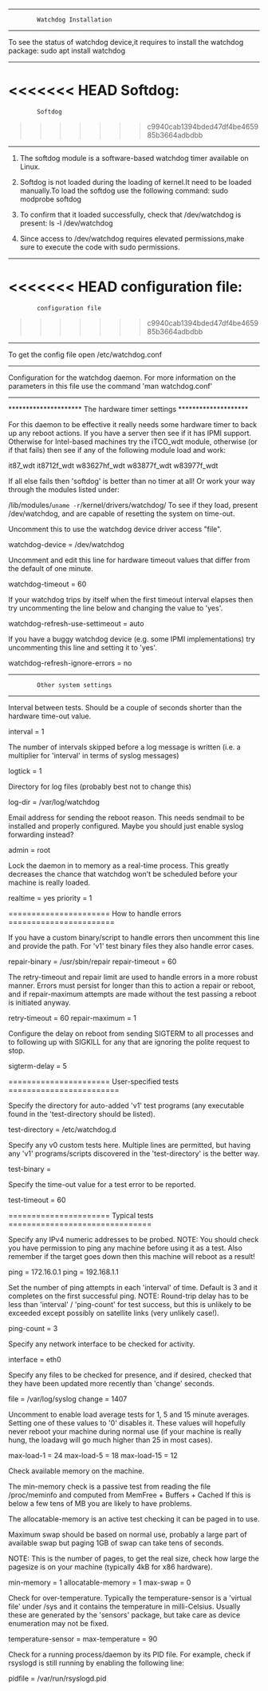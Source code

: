 *****************************************************************
			Watchdog Installation
******************************************************************
To see the status of watchdog device,it requires to install the watchdog package:
sudo apt install watchdog


*****************************************************************
<<<<<<< HEAD
			Softdog:
=======
			Softdog
>>>>>>> c9940cab1394bded47df4be465985b3664adbdbb
***************************************************************** 
1. The softdog module is a software-based watchdog timer available on Linux.

2. Softdog is not loaded during the loading of kernel.It need to be loaded manually.To load the softdog use the following command:
sudo modprobe softdog

3. To confirm that it loaded successfully, check that /dev/watchdog is present:
ls -l /dev/watchdog

4. Since access to /dev/watchdog requires elevated permissions,make sure to execute the code with sudo permissions.

*****************************************************************
<<<<<<< HEAD
			configuration file:
=======
			configuration file
>>>>>>> c9940cab1394bded47df4be465985b3664adbdbb
****************************************************************

To get the config file open /etc/watchdog.conf

 **********************************************************************
 Configuration for the watchdog daemon. For more information on the
 parameters in this file use the command 'man watchdog.conf'
 *********************************************************************

********************* The hardware timer settings ********************

 For this daemon to be effective it really needs some hardware timer
 to back up any reboot actions. If you have a server then see if it
 has IPMI support. Otherwise for Intel-based machines try the iTCO_wdt
 module, otherwise (or if that fails) then see if any of the following
 module load and work:

 it87_wdt it8712f_wdt w83627hf_wdt w83877f_wdt w83977f_wdt

 If all else fails then 'softdog' is better than no timer at all!
 Or work your way through the modules listed under:

 /lib/modules/`uname -r`/kernel/drivers/watchdog/
 To see if they load, present /dev/watchdog, and are capable of
resetting the system on time-out.

Uncomment this to use the watchdog device driver access "file".

watchdog-device		= /dev/watchdog

Uncomment and edit this line for hardware timeout values that differ
from the default of one minute.

watchdog-timeout	= 60

If your watchdog trips by itself when the first timeout interval
 elapses then try uncommenting the line below and changing the
 value to 'yes'.

watchdog-refresh-use-settimeout	= auto

If you have a buggy watchdog device (e.g. some IPMI implementations)
try uncommenting this line and setting it to 'yes'.

watchdog-refresh-ignore-errors	= no

*********************************************************************
			Other system settings
*********************************************************************

Interval between tests. Should be a couple of seconds shorter than
the hardware time-out value.

interval		= 1

The number of intervals skipped before a log message is written (i.e.
a multiplier for 'interval' in terms of syslog messages)

logtick        = 1

Directory for log files (probably best not to change this)

log-dir		= /var/log/watchdog

Email address for sending the reboot reason. This needs sendmail to
be installed and properly configured. Maybe you should just enable
syslog forwarding instead?

admin			= root

Lock the daemon in to memory as a real-time process. This greatly
decreases the chance that watchdog won't be scheduled before your
machine is really loaded.

realtime		= yes
priority		= 1

  ====================== How to handle errors  =======================

 If you have a custom binary/script to handle errors then uncomment
 this line and provide the path. For 'v1' test binary files they also
 handle error cases.

repair-binary		= /usr/sbin/repair
repair-timeout		= 60

 The retry-timeout and repair limit are used to handle errors in a
 more robust manner. Errors must persist for longer than this to
 action a repair or reboot, and if repair-maximum attempts are
 made without the test passing a reboot is initiated anyway.

retry-timeout		= 60
repair-maximum		= 1

 Configure the delay on reboot from sending SIGTERM to all processes
 and to following up with SIGKILL for any that are ignoring the polite
 request to stop.

sigterm-delay		= 5

 ====================== User-specified tests ========================

 Specify the directory for auto-added 'v1' test programs (any executable
 found in the 'test-directory should be listed).

test-directory = /etc/watchdog.d

 Specify any v0 custom tests here. Multiple lines are permitted, but
 having any 'v1' programs/scripts discovered in the 'test-directory' is
 the better way.

test-binary		=

 Specify the time-out value for a test error to be reported.

test-timeout		= 60

 ====================== Typical tests ===============================

 Specify any IPv4 numeric addresses to be probed.
 NOTE: You should check you have permission to ping any machine before
 using it as a test. Also remember if the target goes down then this
 machine will reboot as a result!

ping			= 172.16.0.1
ping			= 192.168.1.1

 Set the number of ping attempts in each 'interval' of time. Default
 is 3 and it completes on the first successful ping.
 NOTE: Round-trip delay has to be less than 'interval' / 'ping-count'
 for test success, but this is unlikely to be exceeded except possibly
 on satellite links (very unlikely case!).

ping-count		= 3

 Specify any network interface to be checked for activity.

interface		= eth0

 Specify any files to be checked for presence, and if desired, checked
 that they have been updated more recently than 'change' seconds.

file			= /var/log/syslog
change			= 1407

 Uncomment to enable load average tests for 1, 5 and 15 minute
 averages. Setting one of these values to '0' disables it. These
 values will hopefully never reboot your machine during normal use
 (if your machine is really hung, the loadavg will go much higher
 than 25 in most cases).

max-load-1		= 24
max-load-5		= 18
max-load-15		= 12

 Check available memory on the machine.

 The min-memory check is a passive test from reading the file
 /proc/meminfo and computed from MemFree + Buffers + Cached
 If this is below a few tens of MB you are likely to have problems.

 The allocatable-memory is an active test checking it can be paged
 in to use.

 Maximum swap should be based on normal use, probably a large part of
 available swap but paging 1GB of swap can take tens of seconds.

 NOTE: This is the number of pages, to get the real size, check how
 large the pagesize is on your machine (typically 4kB for x86 hardware).

min-memory		= 1
allocatable-memory	= 1
max-swap = 0

 Check for over-temperature. Typically the temperature-sensor is a
 'virtual file' under /sys and it contains the temperature in
 milli-Celsius. Usually these are generated by the 'sensors' package,
 but take care as device enumeration may not be fixed.

temperature-sensor	=
max-temperature	= 90

 Check for a running process/daemon by its PID file. For example,
 check if rsyslogd is still running by enabling the following line:

pidfile		= /var/run/rsyslogd.pid

